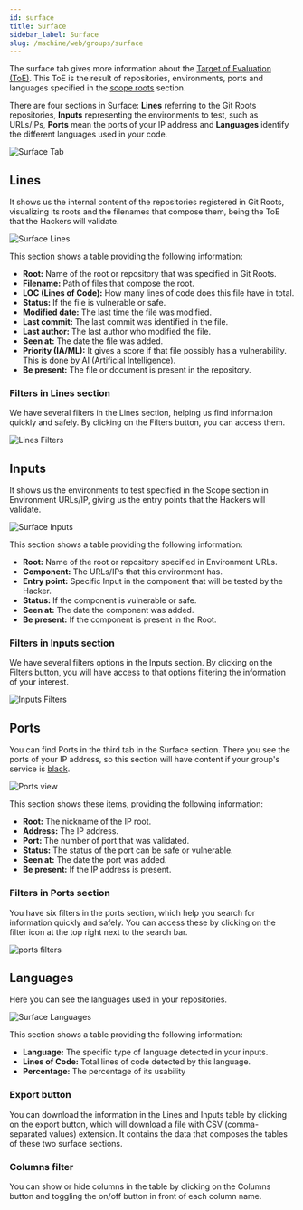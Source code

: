 ```yaml
---
id: surface
title: Surface
sidebar_label: Surface
slug: /machine/web/groups/surface
---
```


The surface tab gives more information
about the
[Target of Evaluation (ToE)](/about/glossary/#toe).
This ToE is the result of repositories,
environments, ports and languages specified
in the
[scope roots](/machine/web/groups/scope)
section.

There are four sections in Surface:
**Lines** referring to the Git Roots
repositories,
**Inputs** representing
the environments to test,
such as URLs/IPs,
**Ports** mean the ports of your IP address
and **Languages** identify the different
languages used in your code.

![Surface Tab](https://res.cloudinary.com/fluid-attacks/image/upload/v1675117549/docs/web/groups/surface/surface.png)

## Lines

It shows us the internal content
of the repositories registered
in Git Roots,
visualizing its roots and the
filenames that compose them,
being the ToE that the
Hackers will validate.

![Surface Lines](https://res.cloudinary.com/fluid-attacks/image/upload/v1675117657/docs/web/groups/surface/surface_lines.png)

This section shows a table providing
the following information:

- **Root:**
  Name of the root or
  repository that was
  specified in Git Roots.
- **Filename:**
  Path of files that
  compose the root.
- **LOC (Lines of Code):**
  How many lines of code
  does this file have in total.
- **Status:**
  If the file is vulnerable or safe.
- **Modified date:**
  The last time the
  file was modified.
- **Last commit:**
  The last commit was
  identified in the file.
- **Last author:**
  The last author who
  modified the file.
- **Seen at:**
  The date the
  file was added.
- **Priority (IA/ML):**
  It gives a score if
  that file possibly
  has a vulnerability.
  This is done by AI
  (Artificial Intelligence).
- **Be present:**
  The file or document
  is present in the
  repository.

### Filters in Lines section

We have several filters
in the Lines section,
helping us find information
quickly and safely.
By clicking on the
Filters button,
you can access them.

![Lines Filters](https://res.cloudinary.com/fluid-attacks/image/upload/v1668022808/docs/web/groups/surface/lines_filters.png)

## Inputs

It shows us the environments to
test specified in the Scope
section in Environment URLs/IP,
giving us the entry points that
the Hackers will validate.

![Surface Inputs](https://res.cloudinary.com/fluid-attacks/image/upload/v1675118213/docs/web/groups/surface/inputs_view.png)

This section shows a table
providing the following information:

- **Root:**
  Name of the root or
  repository specified
  in Environment URLs.
- **Component:**
  The URLs/IPs that this
  environment has.
- **Entry point:**
  Specific Input in the
  component that will be
  tested by the Hacker.
- **Status:**
  If the component is
  vulnerable or safe.
- **Seen at:**
  The date the component
  was added.
- **Be present:**
  If the component
  is present in the Root.

### Filters in Inputs section

We have several filters options
in the Inputs section.
By clicking on the Filters button,
you will have access to that options
filtering the information of
your interest.

![Inputs Filters](https://res.cloudinary.com/fluid-attacks/image/upload/v1668023023/docs/web/groups/surface/inputs_filters.png)

## Ports

You can find Ports in the third tab
in the Surface section.
There you see the ports of your IP address,
so this section will have content if
your group's service is
[black](/about/glossary/#black-box).

![Ports view](https://res.cloudinary.com/fluid-attacks/image/upload/v1675118603/docs/web/groups/surface/ports.png)

This section shows these items,
providing the following information:

- **Root:**
  The nickname of the IP root.
- **Address:**
  The IP address.
- **Port:**
  The number of port that was validated.
- **Status:**
  The status of the port can be safe or vulnerable.
- **Seen at:**
  The date the port was added.
- **Be present:**
  If the IP address is present.

### Filters in Ports section

You have six filters in the ports section,
which help you search for information
quickly and safely.
You can access these by clicking on the
filter icon at the top right next to
the search bar.

![ports filters](https://res.cloudinary.com/fluid-attacks/image/upload/v1671707216/docs/web/groups/surface/ports_filters.png)

## Languages

Here you can see the
languages used in your repositories.

![Surface Languages](https://res.cloudinary.com/fluid-attacks/image/upload/v1675118930/docs/web/groups/surface/code_languajes.png)

This section shows a table
providing the following information:

- **Language:**
  The specific type of language
  detected in your inputs.
- **Lines of Code:**
  Total lines of code detected
  by this language.
- **Percentage:**
  The percentage of its usability

### Export button

You can download the information
in the Lines and Inputs table by
clicking on the export button,
which will download a file with
CSV (comma-separated values)
extension.
It contains the data that
composes the tables of these
two surface sections.

### Columns filter

You can show or hide columns
in the table by clicking on
the Columns button and toggling
the on/off button in front
of each column name.
